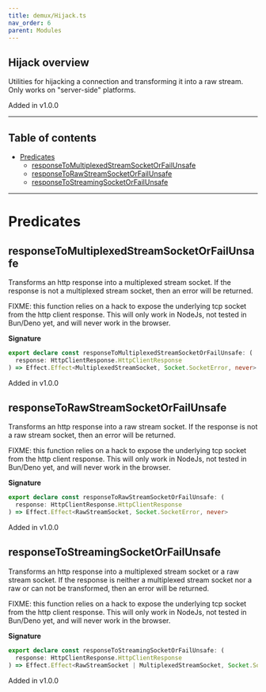 ```yaml
---
title: demux/Hijack.ts
nav_order: 6
parent: Modules
---
```


## Hijack overview

Utilities for hijacking a connection and transforming it into a raw stream.
Only works on "server-side" platforms.

Added in v1.0.0

---

<h2 class="text-delta">Table of contents</h2>

- [Predicates](#predicates)
  - [responseToMultiplexedStreamSocketOrFailUnsafe](#responsetomultiplexedstreamsocketorfailunsafe)
  - [responseToRawStreamSocketOrFailUnsafe](#responsetorawstreamsocketorfailunsafe)
  - [responseToStreamingSocketOrFailUnsafe](#responsetostreamingsocketorfailunsafe)

---

# Predicates

## responseToMultiplexedStreamSocketOrFailUnsafe

Transforms an http response into a multiplexed stream socket. If the response
is not a multiplexed stream socket, then an error will be returned.

FIXME: this function relies on a hack to expose the underlying tcp socket
from the http client response. This will only work in NodeJs, not tested in
Bun/Deno yet, and will never work in the browser.

**Signature**

```ts
export declare const responseToMultiplexedStreamSocketOrFailUnsafe: (
  response: HttpClientResponse.HttpClientResponse
) => Effect.Effect<MultiplexedStreamSocket, Socket.SocketError, never>
```

Added in v1.0.0

## responseToRawStreamSocketOrFailUnsafe

Transforms an http response into a raw stream socket. If the response is not
a raw stream socket, then an error will be returned.

FIXME: this function relies on a hack to expose the underlying tcp socket
from the http client response. This will only work in NodeJs, not tested in
Bun/Deno yet, and will never work in the browser.

**Signature**

```ts
export declare const responseToRawStreamSocketOrFailUnsafe: (
  response: HttpClientResponse.HttpClientResponse
) => Effect.Effect<RawStreamSocket, Socket.SocketError, never>
```

Added in v1.0.0

## responseToStreamingSocketOrFailUnsafe

Transforms an http response into a multiplexed stream socket or a raw stream
socket. If the response is neither a multiplexed stream socket nor a raw or
can not be transformed, then an error will be returned.

FIXME: this function relies on a hack to expose the underlying tcp socket
from the http client response. This will only work in NodeJs, not tested in
Bun/Deno yet, and will never work in the browser.

**Signature**

```ts
export declare const responseToStreamingSocketOrFailUnsafe: (
  response: HttpClientResponse.HttpClientResponse
) => Effect.Effect<RawStreamSocket | MultiplexedStreamSocket, Socket.SocketError, never>
```

Added in v1.0.0
